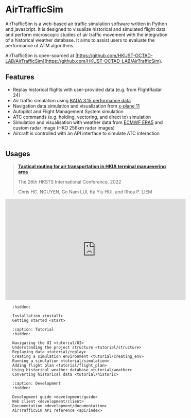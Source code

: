 # AirTrafficSim

AirTrafficSim is a web-based air traffic simulation software written in Python and javascript. It is designed to visualize historical and simulated flight data and perform microscopic studies of air traffic movement with the integration of a historical weather database. It aims to assist users to evaluate the performance of ATM algorithms.

AirTrafficSim is open-sourced at [https://github.com/HKUST-OCTAD-LAB/AirTrafficSim](https://github.com/HKUST-OCTAD-LAB/AirTrafficSim).

## Features

- Replay historical flights with user-provided data (e.g. from FlightRadar 24)
- Air traffic simulation using [BADA 3.15 performance data](https://www.eurocontrol.int/model/bada)
- Navigation data simulation and visualization from [x-plane 11](https://developer.x-plane.com/docs/data-development-documentation/)
- Autopilot and Flight Management System simulation
- ATC commands (e.g. holding, vectoring, and direct to) simulation
- Simulation and visualisation with weather data from [ECMWF ERA5](https://cds.climate.copernicus.eu/cdsapp#!/dataset/reanalysis-era5-pressure-levels?tab=overview) and custom radar image (HKO 256km radar images)
- Aircraft is controlled with  an API interface to simulate ATC interaction

```{image} images/UI_features.png
```

## Usages

> **[Tactical routing for air transportation in HKIA terminal manuevering area](https://repository.hkust.edu.hk/ir/bitstream/1783.1-122610/1/122610-1.pdf)**
> 
> The 26th HKSTS International Conference, 2022
> 
> Chris HC. NGUYEN, Go Nam LUI, Ka Yiu HUI, and Rhea P. LIEM

<div>
<iframe width="560" height="315" src="https://www.youtube.com/embed/Vq62IG-sNQY" title="YouTube video player" frameborder="0" allow="accelerometer; autoplay; clipboard-write; encrypted-media; gyroscope; picture-in-picture" allowfullscreen></iframe>
</div>


```{toctree}
   :hidden:
   
   Installation <install>
   Getting started <start>
```

```{toctree}
   :caption: Tutorial
   :hidden:
   
   Navigating the UI <tutorial/UI>
   Understanding the project structure <tutorial/structure>
   Replaying data <tutorial/replay>
   Creating a simulation environment <tutorial/creating_env>
   Running a simulation <tutorial/simulation>
   Adding flight plan <tutorial/flight_plan>
   Using historical weather database <tutorial/weather>
   Converting historical data <tutorial/historic>
```

```{toctree}
   :caption: Development
   :hidden:
   
   Development guide <development/guide>
   Web client <development/client>
   Documentation <development/documentation>
   AirTrafficSim API reference <api/index>
```